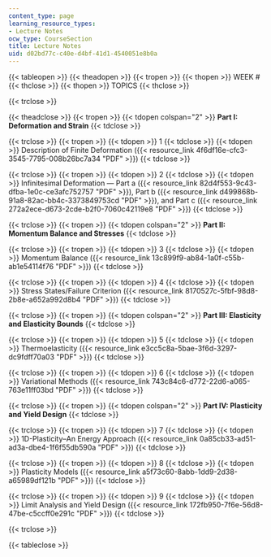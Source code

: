```yaml
---
content_type: page
learning_resource_types:
- Lecture Notes
ocw_type: CourseSection
title: Lecture Notes
uid: d02bd77c-c40e-d4bf-41d1-4540051e8b0a
---
```


{{< tableopen >}}
{{< theadopen >}}
{{< tropen >}}
{{< thopen >}}
WEEK #
{{< thclose >}}
{{< thopen >}}
TOPICS
{{< thclose >}}

{{< trclose >}}

{{< theadclose >}}
{{< tropen >}}
{{< tdopen colspan="2" >}}
**Part I: Deformation and Strain**
{{< tdclose >}}

{{< trclose >}}
{{< tropen >}}
{{< tdopen >}}
1
{{< tdclose >}}
{{< tdopen >}}
Description of Finite Deformation ({{< resource_link 4f6df16e-cfc3-3545-7795-008b26bc7a34 "PDF" >}})
{{< tdclose >}}

{{< trclose >}}
{{< tropen >}}
{{< tdopen >}}
2
{{< tdclose >}}
{{< tdopen >}}
Infinitesimal Deformation — Part a ({{< resource_link 82d4f553-9c43-dfba-1e0c-ce3afc752757 "PDF" >}}), Part b ({{< resource_link d499868b-91a8-82ac-bb4c-3373849753cd "PDF" >}}), and Part c ({{< resource_link 272a2ece-d673-2cde-b2f0-7060c42119e8 "PDF" >}})
{{< tdclose >}}

{{< trclose >}}
{{< tropen >}}
{{< tdopen colspan="2" >}}
**Part II: Momentum Balance and Stresses**
{{< tdclose >}}

{{< trclose >}}
{{< tropen >}}
{{< tdopen >}}
3
{{< tdclose >}}
{{< tdopen >}}
Momentum Balance ({{< resource_link 13c899f9-ab84-1a0f-c55b-ab1e54114f76 "PDF" >}})
{{< tdclose >}}

{{< trclose >}}
{{< tropen >}}
{{< tdopen >}}
4
{{< tdclose >}}
{{< tdopen >}}
Stress States/Failure Criterion ({{< resource_link 8170527c-5fbf-98d8-2b8e-a652a992d8b4 "PDF" >}})
{{< tdclose >}}

{{< trclose >}}
{{< tropen >}}
{{< tdopen colspan="2" >}}
**Part III: Elasticity and Elasticity Bounds**
{{< tdclose >}}

{{< trclose >}}
{{< tropen >}}
{{< tdopen >}}
5
{{< tdclose >}}
{{< tdopen >}}
Thermoelasticity ({{< resource_link e3cc5c8a-5bae-3f6d-3297-dc9fdff70a03 "PDF" >}})
{{< tdclose >}}

{{< trclose >}}
{{< tropen >}}
{{< tdopen >}}
6
{{< tdclose >}}
{{< tdopen >}}
Variational Methods ({{< resource_link 743c84c6-d772-22d6-a065-763e11ff03bd "PDF" >}})
{{< tdclose >}}

{{< trclose >}}
{{< tropen >}}
{{< tdopen colspan="2" >}}
**Part IV: Plasticity and Yield Design**
{{< tdclose >}}

{{< trclose >}}
{{< tropen >}}
{{< tdopen >}}
7
{{< tdclose >}}
{{< tdopen >}}
1D-Plasticity–An Energy Approach ({{< resource_link 0a85cb33-ad51-ad3a-dbe4-1f6f55db590a "PDF" >}})
{{< tdclose >}}

{{< trclose >}}
{{< tropen >}}
{{< tdopen >}}
8
{{< tdclose >}}
{{< tdopen >}}
Plasticity Models ({{< resource_link a5f73c60-8abb-1dd9-2d38-a65989df121b "PDF" >}})
{{< tdclose >}}

{{< trclose >}}
{{< tropen >}}
{{< tdopen >}}
9
{{< tdclose >}}
{{< tdopen >}}
Limit Analysis and Yield Design ({{< resource_link 172fb950-7f6e-56d8-47be-c5ccff0e291c "PDF" >}})
{{< tdclose >}}

{{< trclose >}}

{{< tableclose >}}
